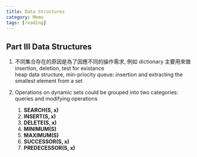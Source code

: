```yaml
---
title: Data Structures
category: Memo
tags: [reading]
---
```


<!--more-->
## Part III Data Structures

1. 不同集合存在的原因是為了因應不同的操作需求, 例如 dictionary 主要用來做 insertion, deletion, test for existance  
heap data structure, min-priocity queue: insertion and extracting the smallest element from a set

2. Operations on dynamic sets could be grouped into two categories: queries and modifying operations

    1. **SEARCH(S, x)**
    2. **INSERT(S, x)**
    3. **DELETE(S, x)**
    4. **MINIMUM(S)**
    5. **MAXIMUM(S)**
    6. **SUCCESSOR(S, x)**
    7. **PREDECESSOR(S, x)**
